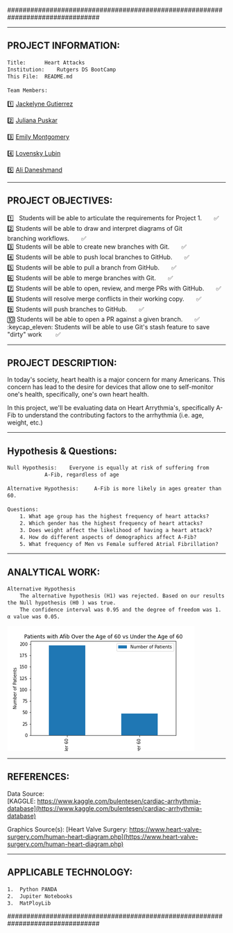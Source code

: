 ################################################################################

---------------------
PROJECT INFORMATION:
---------------------

	Title: 		Heart Attacks
	Institution: 	Rutgers DS BootCamp
	This File:	README.md

	Team Members:
:one: [Jackelyne Gutierrez](https://github.com/Jackelyneg)
		
:two: [Juliana Puskar](https://github.com/Anikraze)
		
:three: [Emily Montgomery](https://github.com/emilymmont)

:four: [Lovensky Lubin](https://github.com/Lubinl)

:five: [Ali Daneshmand](https://github.com/Almandiro)

-------------------
PROJECT OBJECTIVES:
-------------------

:one: &nbsp; Students will be able to articulate the requirements for Project 1.&nbsp;&nbsp;&nbsp;&nbsp;&nbsp;&nbsp;  :white_check_mark: <br/> 
:two:	Students will be able to draw and interpret diagrams of Git 					
	    branching workflows.&nbsp;&nbsp;&nbsp;&nbsp;&nbsp;&nbsp;  :white_check_mark: <br/>
:three: Students will be able to create new branches with Git.&nbsp;&nbsp;&nbsp;&nbsp;&nbsp;&nbsp;  :white_check_mark: <br/>
:four:  Students will be able to push local branches to GitHub.&nbsp;&nbsp;&nbsp;&nbsp;&nbsp;&nbsp;  :white_check_mark: <br/>
:five:  Students will be able to pull a branch from GitHub.&nbsp;&nbsp;&nbsp;&nbsp;&nbsp;&nbsp;  :white_check_mark: <br/>
:six:  Students will be able to merge branches with Git.&nbsp;&nbsp;&nbsp;&nbsp;&nbsp;&nbsp;  :white_check_mark: <br/>
:seven:  Students will be able to open, review, and merge PRs with GitHub.&nbsp;&nbsp;&nbsp;&nbsp;&nbsp;&nbsp;  :white_check_mark: <br/>
:eight:  Students will resolve merge conflicts in their working copy.&nbsp;&nbsp;&nbsp;&nbsp;&nbsp;&nbsp;  :white_check_mark: <br/>
:nine:  Students will push branches to GitHub.&nbsp;&nbsp;&nbsp;&nbsp;&nbsp;&nbsp;  :white_check_mark: <br/>
:keycap_ten:  Students will be able to open a PR against a given branch.&nbsp;&nbsp;&nbsp;&nbsp;&nbsp;&nbsp;  :white_check_mark: <br/>
:keycap_eleven: Students will be able to use Git's stash feature to save "dirty" work &nbsp;&nbsp;&nbsp;&nbsp;&nbsp;&nbsp;  :white_check_mark: <br/>

--------------------
PROJECT DESCRIPTION:
--------------------

In today's society, heart health is a major concern for many Americans.  This 
concern has lead to the desire for devices that allow one to self-monitor one's
health, specifically, one's own heart health. 

In this project, we'll be evaluating data on Heart Arrythmia's, specifically A-Fib
to understand the contributing factors to the arrhythmia (i.e. age, weight, etc.)

-----------------------
Hypothesis & Questions:
-----------------------

	Null Hypothesis: 	Everyone is equally at risk of suffering from 
				A-Fib, regardless of age

	Alternative Hypothesis:  	A-Fib is more likely in ages greater than 60.

	Questions:
		1. What age group has the highest frequency of heart attacks?
		2. Which gender has the highest frequency of heart attacks?
		3. Does weight affect the likelihood of having a heart attack?
		4. How do different aspects of demographics affect A-Fib?
		5. What frequency of Men vs Female suffered Atrial Fibrillation?

----------------
ANALYTICAL WORK:
----------------

	Alternative Hypothesis
		The alternative hypothesis (H1) was rejected. Based on our results the Null hypothesis (H0 ) was true.  
		The confidence interval was 0.95 and the degree of freedom was 1. α value was 0.05.

![Alternative Hypothesis Supporting Graph](https://github.com/Almandiro/Rutgers_DS_Project_1/blob/main/images/alt_hypothesis_graph.png?raw=true)



-----------
REFERENCES:
-----------

Data Source:  
[KAGGLE: https://www.kaggle.com/bulentesen/cardiac-arrhythmia-database](https://www.kaggle.com/bulentesen/cardiac-arrhythmia-database) 

Graphics Source(s):
[Heart Valve Surgery: https://www.heart-valve-surgery.com/human-heart-diagram.php](https://www.heart-valve-surgery.com/human-heart-diagram.php) 

----------------------
APPLICABLE TECHNOLOGY:
----------------------
	1.  Python PANDA
	2.  Jupiter Notebooks
	3.  MatPloyLib

################################################################################

